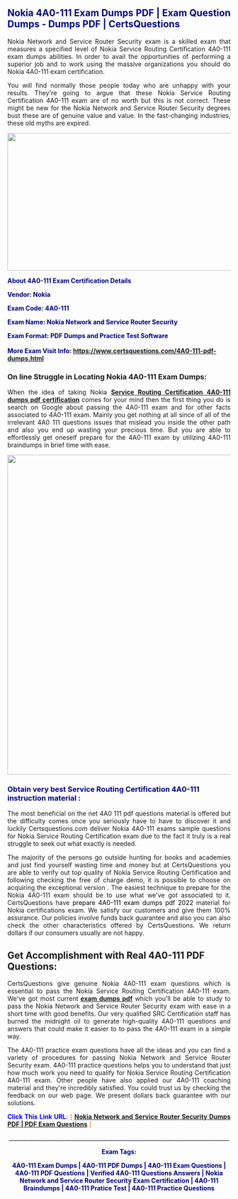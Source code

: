 <h2 style="text-align: justify;"><span style="color: #000080;">Nokia 4A0-111 Exam Dumps PDF | Exam Question Dumps - Dumps PDF | CertsQuestions</span></h2>
<p style="text-align: justify;">Nokia Network and Service Router Security exam is a skilled exam that measures a specified level of Nokia Service Routing Certification 4A0-111 exam dumps abilities. In order to avail the opportunities of performing a superior job and to work using the massive organizations you should do Nokia 4A0-111 exam certification.</p>
<p style="text-align: justify;">You will find normally those people today who are unhappy with your results. They're going to argue that these Nokia Service Routing Certification 4A0-111 exam are of no worth but this is not correct. These might be new for the Nokia Network and Service Router Security degrees bust these are of genuine value and value. In the fast-changing industries, these old myths are expired.</p>
<p><img style="display: block; margin-left: auto; margin-right: auto;" src="https://i.imgur.com/eaP4ae9.png" width="840" height="310" /></p>
<p><span style="color: #000080;"><strong>About 4A0-111 Exam Certification Details</strong></span></p>
<p><span style="color: #000080;"><strong>Vendor: Nokia<br /></strong></span></p>
<p><span style="color: #000080;"><strong>Exam Code: 4A0-111</strong></span></p>
<p><span style="color: #000080;"><strong>Exam Name: Nokia Network and Service Router Security</strong></span></p>
<p><span style="color: #000080;"><strong>Exam Format: PDF Dumps and Practice Test Software<br /><br />More Exam Visit Info: <span style="color: #ff6600;"><a href="https://www.certsquestions.com/4A0-111-pdf-dumps.html">https://www.certsquestions.com/4A0-111-pdf-dumps.html</a></span></strong></span></p>
<h3>On line Struggle in Locating Nokia 4A0-111 Exam Dumps:</h3>
<p style="text-align: justify;">When the idea of taking Nokia <a href="https://www.certsquestions.com/4A0-111-pdf-dumps.html"><strong>Service Routing Certification 4A0-111 dumps pdf certification</strong></a> comes for your mind then the first thing you do is search on Google about passing the 4A0-111 exam and for other facts associated to 4A0-111 exam. Mainly you get nothing at all since of all of the irrelevant 4A0 111 questions issues that mislead you inside the other path and also you end up wasting your precious time. But you are able to effortlessly get oneself prepare for the 4A0-111 exam by utilizing 4A0-111 braindumps in brief time with ease.</p>
<p><a href="https://www.certsquestions.com/4A0-111-pdf-dumps.html"><img style="display: block; margin-left: auto; margin-right: auto;" src="https://i.imgur.com/pxhoKQ2.png" width="720" /></a></p>
<h3><span style="color: #000080;">Obtain very best Service Routing Certification 4A0-111 instruction material :</span></h3>
<p style="text-align: justify;">The most beneficial on the net 4A0 111 pdf questions material is offered but the difficulty comes once you seriously have to have to discover it and luckily Certsquestions.com deliver Nokia 4A0-111 exams sample questions for Nokia Service Routing Certification exam due to the fact it truly is a real struggle to seek out what exactly is needed.</p>
<p style="text-align: justify;">The majority of the persons go outside hunting for books and academies and just find yourself wasting time and money but at CertsQuestions you are able to verify out top quality of Nokia Service Routing Certification and following checking the free of charge demo, it is possible to choose on acquiring the exceptional version . The easiest technique to prepare for the Nokia 4A0-111 exam should be to use what we've got associated to it. CertsQuestions have <span style="color: #000000;">prepare 4A0-111 exam dumps pdf 2022</span> material for Nokia certifications exam. We satisfy our customers and give them 100% assurance. Our policies involve funds back guarantee and also you can also check the other characteristics offered by CertsQuestions. We return dollars if our consumers usually are not happy.</p>
<h2>Get Accomplishment with Real 4A0-111 PDF Questions:</h2>
<p style="text-align: justify;">CertsQuestions give genuine Nokia 4A0-111 exam questions which is essential to pass the Nokia Service Routing Certification 4A0-111 exam. We've got most current<strong>&nbsp;<a href="https://www.certsquestions.com/">exam dumps pdf</a></strong>&nbsp;which you'll be able to study to pass the Nokia Network and Service Router Security exam with ease in a short time with good benefits. Our very qualified SRC Certification staff has burned the midnight oil to generate high-quality 4A0-111 questions and answers that could make it easier to to pass the 4A0-111 exam in a simple way.</p>
<p style="text-align: justify;">The 4A0-111 practice exam questions have all the ideas and you can find a variety of procedures for passing Nokia Network and Service Router Security exam. 4A0-111 practice questions helps you to understand that just how much work you need to qualify for Nokia Service Routing Certification 4A0-111 exam. Other people have also applied our 4A0-111 coaching material and they're incredibly satisfied. You could trust us by checking the feedback on our web page. We present dollars back guarantee with our solutions.</p>
<p style="text-align: justify;"><span style="color: #0000ff;"><strong>Click This Link URL</strong>:</span> <span style="color: #ff6600;">[ <strong><a href="https://www.certsquestions.com/src-certification-certification.html">Nokia Network and Service Router Security Dumps PDF | PDF Exam Questions</a></strong> ]</span></p>
<p style="text-align: center;">______________________________________________________________________________</p>
<p style="text-align: center;"><span style="color: #000080;"><strong>Exam Tags:</strong></span></p>
<p style="text-align: center;"><span style="color: #000080;"><strong>4A0-111 Exam Dumps | 4A0-111 PDF Dumps | 4A0-111 Exam Questions | 4A0-111 PDF Questions | Verified 4A0-111 Questions Answers | Nokia Network and Service Router Security Exam Certification | 4A0-111 Braindumps | 4A0-111 Pratice Test | 4A0-111 Practice Questions</strong></span></p>

